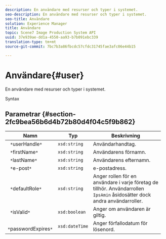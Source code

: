 ```yaml
---
description: En användare med resurser och typer i systemet.
seo-description: En användare med resurser och typer i systemet.
seo-title: Användare
solution: Experience Manager
title: Användare
topic: Scene7 Image Production System API
uuid: 37e939ae-dd1a-4550-aa93-b7b091ebc339
translation-type: tm+mt
source-git-commit: 7bc7b3a86fbcdc57cfdc31745fae3afc06e44b15

---
```



# Användare{#user}

En användare med resurser och typer i systemet.

Syntax

## Parametrar {#section-2fc9bea56b6d4b72b80d4f04c5f9b862}

| Namn | Typ | Beskrivning |
|---|---|---|
| ` *`userHandle`*` | `xsd:string` | Användarhandtag. |
| ` *`firstName`*` | `xsd:string` | Användarens förnamn. |
| ` *`lastName`*` | `xsd:string` | Användarens efternamn. |
| ` *`e-post`*` | `xsd:string` | e-postadress. |
| ` *`defaultRole`*` | `xsd:string` | Anger rollen för en användare i varje företag de tillhör. Användarrollen `IpsAmin` åsidosätter dock andra användarroller. |
| ` *`isValid`*` | `xsd:boolean` | Anger om användaren är giltig. |
| ` *`passwordExpires`*` | `xsd:dateTime` | Anger förfallodatum för lösenord. |

